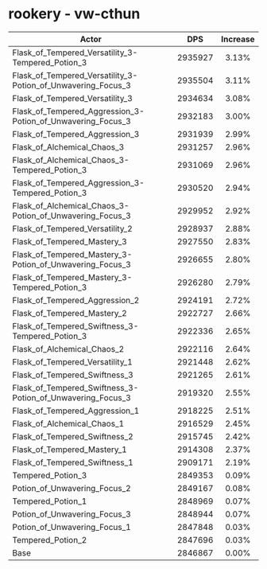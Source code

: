# rookery - vw-cthun
| Actor | DPS | Increase |
|---|:---:|:---:|
|Flask_of_Tempered_Versatility_3-Tempered_Potion_3|2935927|3.13%|
|Flask_of_Tempered_Versatility_3-Potion_of_Unwavering_Focus_3|2935504|3.11%|
|Flask_of_Tempered_Versatility_3|2934634|3.08%|
|Flask_of_Tempered_Aggression_3-Potion_of_Unwavering_Focus_3|2932183|3.00%|
|Flask_of_Tempered_Aggression_3|2931939|2.99%|
|Flask_of_Alchemical_Chaos_3|2931257|2.96%|
|Flask_of_Alchemical_Chaos_3-Tempered_Potion_3|2931069|2.96%|
|Flask_of_Tempered_Aggression_3-Tempered_Potion_3|2930520|2.94%|
|Flask_of_Alchemical_Chaos_3-Potion_of_Unwavering_Focus_3|2929952|2.92%|
|Flask_of_Tempered_Versatility_2|2928937|2.88%|
|Flask_of_Tempered_Mastery_3|2927550|2.83%|
|Flask_of_Tempered_Mastery_3-Potion_of_Unwavering_Focus_3|2926655|2.80%|
|Flask_of_Tempered_Mastery_3-Tempered_Potion_3|2926280|2.79%|
|Flask_of_Tempered_Aggression_2|2924191|2.72%|
|Flask_of_Tempered_Mastery_2|2922727|2.66%|
|Flask_of_Tempered_Swiftness_3-Tempered_Potion_3|2922336|2.65%|
|Flask_of_Alchemical_Chaos_2|2922116|2.64%|
|Flask_of_Tempered_Versatility_1|2921448|2.62%|
|Flask_of_Tempered_Swiftness_3|2921265|2.61%|
|Flask_of_Tempered_Swiftness_3-Potion_of_Unwavering_Focus_3|2919320|2.55%|
|Flask_of_Tempered_Aggression_1|2918225|2.51%|
|Flask_of_Alchemical_Chaos_1|2916529|2.45%|
|Flask_of_Tempered_Swiftness_2|2915745|2.42%|
|Flask_of_Tempered_Mastery_1|2914308|2.37%|
|Flask_of_Tempered_Swiftness_1|2909171|2.19%|
|Tempered_Potion_3|2849353|0.09%|
|Potion_of_Unwavering_Focus_2|2849167|0.08%|
|Tempered_Potion_1|2848969|0.07%|
|Potion_of_Unwavering_Focus_3|2848944|0.07%|
|Potion_of_Unwavering_Focus_1|2847848|0.03%|
|Tempered_Potion_2|2847696|0.03%|
|Base|2846867|0.00%|
